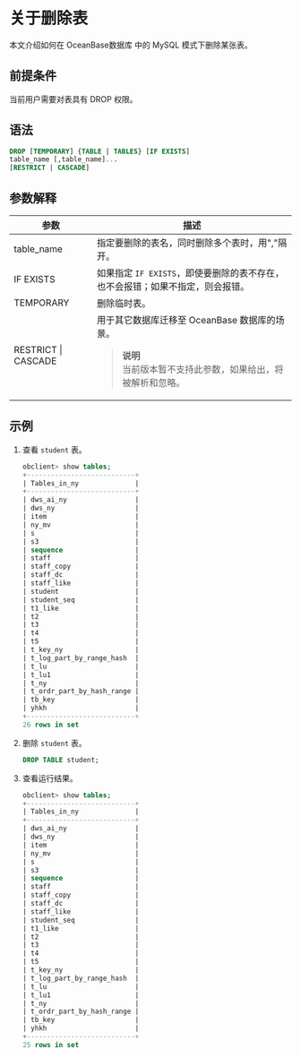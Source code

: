 # 关于删除表

本文介绍如何在 OceanBase数据库 中的 MySQL 模式下删除某张表。

## 前提条件

当前用户需要对表具有 DROP 权限。

## 语法

```sql
DROP [TEMPORARY] {TABLE | TABLES} [IF EXISTS]
table_name [,table_name]...
[RESTRICT | CASCADE]
```

## 参数解释

|       **参数**        |                                    **描述**                                     |
|---------------------|-------------------------------------------------------------------------------|
| table_name          | 指定要删除的表名，同时删除多个表时，用","隔开。                                                     |
| IF EXISTS           | 如果指定 `IF EXISTS`，即使要删除的表不存在，也不会报错；如果不指定，则会报错。                                 |
| TEMPORARY           | 删除临时表。                                                                        |
| RESTRICT \| CASCADE | 用于其它数据库迁移至 OceanBase 数据库的场景。<blockquote><b>说明</b></br>当前版本暂不支持此参数，如果给出，将被解析和忽略。</blockquote> |

## 示例

1. 查看 `student` 表。

   ```sql
   obclient> show tables;
   +---------------------------+
   | Tables_in_ny              |
   +---------------------------+
   | dws_ai_ny                 |
   | dws_ny                    |
   | item                      |
   | ny_mv                     |
   | s                         |
   | s3                        |
   | sequence                  |
   | staff                     |
   | staff_copy                |
   | staff_dc                  |
   | staff_like                |
   | student                   |
   | student_seq               |
   | t1_like                   |
   | t2                        |
   | t3                        |
   | t4                        |
   | t5                        |
   | t_key_ny                  |
   | t_log_part_by_range_hash  |
   | t_lu                      |
   | t_lu1                     |
   | t_ny                      |
   | t_ordr_part_by_hash_range |
   | tb_key                    |
   | yhkh                      |
   +---------------------------+
   26 rows in set
   ```

2. 删除 `student` 表。

   ```sql
   DROP TABLE student;
   ```

3. 查看运行结果。

   ```sql
   obclient> show tables;
   +---------------------------+
   | Tables_in_ny              |
   +---------------------------+
   | dws_ai_ny                 |
   | dws_ny                    |
   | item                      |
   | ny_mv                     |
   | s                         |
   | s3                        |
   | sequence                  |
   | staff                     |
   | staff_copy                |
   | staff_dc                  |
   | staff_like                |
   | student_seq               |
   | t1_like                   |
   | t2                        |
   | t3                        |
   | t4                        |
   | t5                        |
   | t_key_ny                  |
   | t_log_part_by_range_hash  |
   | t_lu                      |
   | t_lu1                     |
   | t_ny                      |
   | t_ordr_part_by_hash_range |
   | tb_key                    |
   | yhkh                      |
   +---------------------------+
   25 rows in set
   ```
